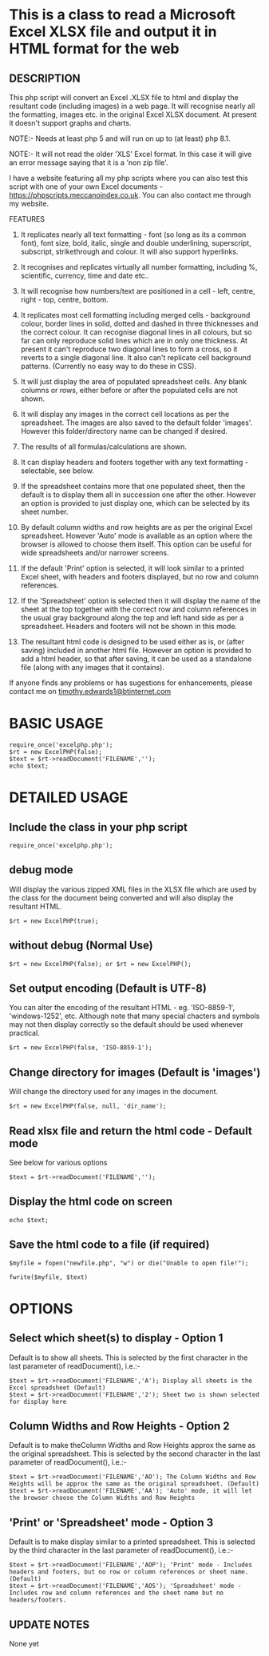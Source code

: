 # This is a class to read a Microsoft Excel XLSX file and output it in HTML format for the web

## DESCRIPTION

This php script will convert an Excel .XLSX file to html and display the resultant code (including images) in a web page. It will recognise nearly all the formatting, images etc. in the original Excel XLSX document. At present it doesn't support graphs and charts. 

NOTE:- Needs at least php 5 and will run on up to (at least) php 8.1.

NOTE:- It will not read the older 'XLS' Excel format. In this case it will give an error message saying that it is a 'non zip file'.

I have a website featuring all my php scripts where you can also test this script with one of your own Excel documents - https://phpscripts.meccanoindex.co.uk. You can also contact me through my website.

FEATURES

1. It replicates nearly all text formatting - font (so long as its a common font), font size, bold, italic, single and double underlining, superscript, subscript, strikethrough and colour. It will also support hyperlinks.

2. It recognises and replicates virtually all number formatting, including %, scientific, currency, time and date etc..

3. It will recognise how numbers/text are positioned in a cell - left, centre, right - top, centre, bottom.

4. It replicates most cell formatting including merged cells - background colour, border lines in solid, dotted and dashed in three thicknesses and the correct colour. It can recognise diagonal lines in all colours, but so far can only reproduce solid lines which are in only one thickness. At present it can't reproduce two diagonal lines to form a cross, so it reverts to a single diagonal line. It also can't replicate cell background patterns. (Currently no easy way to do these in CSS).

5. It will just display the area of populated spreadsheet cells. Any blank columns or rows, either before or after the populated cells are not shown.

6. It will display any images in the correct cell locations as per the spreadsheet. The images are also saved to the default folder 'images'. However this folder/directory name can be changed if desired.

7. The results of all formulas/calculations are shown.

8. It can display headers and footers together with any text formatting - selectable, see below.

9. If the spreadsheet contains more that one populated sheet, then the default is to display them all in succession one after the other. However an option is provided to just display one, which can be selected by its sheet number.

10. By default column widths and row heights are as per the original Excel spreadsheet. However 'Auto' mode is available as an option where the browser is allowed to choose them itself. This option can be useful for wide spreadsheets and/or narrower screens.

11. If the default 'Print' option is selected, it will look similar to a printed Excel sheet, with headers and footers displayed, but no row and column references.

12. If the 'Spreadsheet' option is selected then it will display the name of the sheet at the top together with the correct row and column references in the usual gray background along the top and left hand side as per a spreadsheet. Headers and footers will not be shown in this mode.

13. The resultant html code is designed to be used either as is, or (after saving) included in another html file. However an option is provided to add a html header, so that after saving, it can be used as a standalone file (along with any images that it contains).

If anyone finds any problems or has sugestions for enhancements, please contact me on timothy.edwards1@btinternet.com 

# BASIC USAGE
```
require_once('excelphp.php');
$rt = new ExcelPHP(false);
$text = $rt->readDocument('FILENAME','');
echo $text;
```

# DETAILED USAGE

## Include the class in your php script
```
require_once('excelphp.php');
```

## debug mode
Will display the various zipped XML files in the XLSX file which are used by the class for the document being converted and will also display the resultant HTML.
```
$rt = new ExcelPHP(true);
```

## without debug (Normal Use)
```
$rt = new ExcelPHP(false); or $rt = new ExcelPHP();
```

## Set output encoding (Default is UTF-8)
You can alter the encoding of the resultant HTML - eg. 'ISO-8859-1', 'windows-1252', etc. Although note that many special chacters and symbols may not then display correctly so the default should be used whenever practical.
```
$rt = new ExcelPHP(false, 'ISO-8859-1');
```

## Change directory for images (Default is 'images')
Will change the directory used for any images in the document.
```
$rt = new ExcelPHP(false, null, 'dir_name');
```

## Read xlsx file and return the html code - Default mode
See below for various options
```
$text = $rt->readDocument('FILENAME','');
```

## Display the html code on screen
```
echo $text;
```

##  Save the html code to a file (if required)
```
$myfile = fopen("newfile.php", "w") or die("Unable to open file!");

fwrite($myfile, $text)
```

# OPTIONS

## Select which sheet(s) to display - Option 1
Default is to show all sheets. This is selected by the first character in the last parameter of readDocument(), i.e.:-
```
$text = $rt->readDocument('FILENAME','A'); Display all sheets in the Excel spreadsheet (Default)
$text = $rt->readDocument('FILENAME','2'); Sheet two is shown selected for display here
```

## Column Widths and Row Heights - Option 2
Default is to make theColumn Widths and Row Heights approx the same as the original spreadsheet. This is selected by the second character in the last parameter of readDocument(), i.e.:-
```
$text = $rt->readDocument('FILENAME','AO'); The Column Widths and Row Heights will be approx the same as the original spreadsheet. (Default)
$text = $rt->readDocument('FILENAME','AA'); 'Auto' mode, it will let the browser choose the Column Widths and Row Heights
```

## 'Print' or 'Spreadsheet' mode - Option 3
Default is to make display similar to a printed spreadsheet. This is selected by the third character in the last parameter of readDocument(), i.e.:-
```
$text = $rt->readDocument('FILENAME','AOP'); 'Print' mode - Includes headers and footers, but no row or column references or sheet name. (Default)
$text = $rt->readDocument('FILENAME','AOS'); 'Spreadsheet' mode - Includes row and column references and the sheet name but no headers/footers.
```

## UPDATE NOTES

None yet

